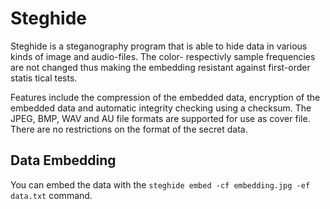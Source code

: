 # Steghide


Steghide is a steganography program that is able to hide data in various kinds of image and audio-files. The color- respectivly sample frequencies are not changed thus making the embedding resistant against first-order statis tical tests.

Features include the compression  of the embedded data, encryption of the embedded data and automatic integrity checking using a checksum. The JPEG, BMP, WAV and AU file formats are supported for use as cover file. There are no restrictions on the format of the secret data.


## Data Embedding

You can embed the data with the `steghide embed -cf embedding.jpg -ef data.txt` command.

<img src="">
